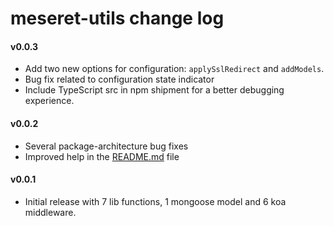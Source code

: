 # meseret-utils change log

#### v0.0.3

- Add two new options for configuration: `applySslRedirect` and `addModels`.
- Bug fix related to configuration state indicator
- Include TypeScript src in npm shipment for a better debugging experience.

#### v0.0.2

- Several package-architecture bug fixes
- Improved help in the [README.md](README.md) file

#### v0.0.1

- Initial release with 7 lib functions, 1 mongoose model and 6 koa middleware.
